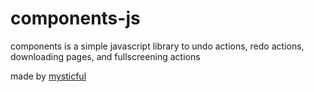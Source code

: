 # components-js
components is a simple javascript library to undo actions, redo actions, downloading pages, and fullscreening actions

made by [mysticful](https://myst.lat)